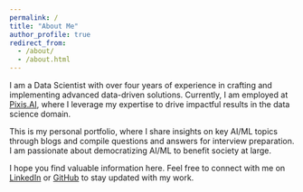 ```yaml
---
permalink: /
title: "About Me"
author_profile: true
redirect_from: 
  - /about/
  - /about.html
---
```


I am a Data Scientist with over four years of experience in crafting and implementing advanced data-driven solutions. Currently, I am employed at [Pixis.AI](https://pixis.ai), where I leverage my expertise to drive impactful results in the data science domain.

This is my personal portfolio, where I share insights on key AI/ML topics through blogs and compile questions and answers for interview preparation. I am passionate about democratizing AI/ML to benefit society at large.

I hope you find valuable information here. Feel free to connect with me on [LinkedIn](https://linkedin.com/sajit9285) or [GitHub](https://github.com/ajitsingh98) to stay updated with my work.
